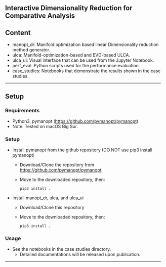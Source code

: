 ## Interactive Dimensionality Reduction for Comparative Analysis

Content
-----
* manopt_dr: Manifold optimization based linear Dimensionality reduction method generator.
* ulca: Manifold-optimization-based and EVD-based ULCA.
* ulca_ui: Visual interface that can be used from the Jupyter Notebook.
* perf_eval: Python scripts used for the performance evaluation.
* case_studies: Notebooks that demonstrate the results shown in the case studies.

******

Setup
-----

### Requirements
* Python3, pymanopt (https://github.com/pymanopt/pymanopt)
* Note: Tested on macOS Big Sur.

### Setup
* Install pymanopt from the github repository (DO NOT use pip3 install pymanopt)

  * Download/Clone the repository from https://github.com/pymanopt/pymanopt

  * Move to the downloaded repository, then:

    `pip3 install .`

* Install manopt_dr, ulca, and ulca_ui

  * Download/Clone this repository

  * Move to the downloaded repository, then:

    `pip3 install .`

### Usage
* See the notebooks in the case studies directory.
  - Detailed documentations will be released upon publication.

******

